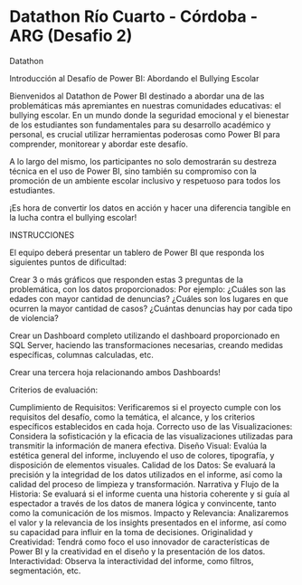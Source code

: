 # Datathon Río Cuarto - Córdoba - ARG (Desafio 2)

Datathon

Introducción al Desafío de Power BI: Abordando el Bullying Escolar

Bienvenidos al Datathon de Power BI destinado a abordar una de las problemáticas más apremiantes en nuestras comunidades educativas: el bullying escolar. En un mundo donde la seguridad emocional y el bienestar de los estudiantes son fundamentales para su desarrollo académico y personal, es crucial utilizar herramientas poderosas como Power BI para comprender, monitorear y abordar este desafío.

A lo largo del mismo, los participantes no solo demostrarán su destreza técnica en el uso de Power BI, sino también su compromiso con la promoción de un ambiente escolar inclusivo y respetuoso para todos los estudiantes.

¡Es hora de convertir los datos en acción y hacer una diferencia tangible en la lucha contra el bullying escolar!

INSTRUCCIONES

El equipo deberá presentar un tablero de Power BI que responda los siguientes puntos de dificultad:

Crear 3 o más gráficos que responden estas 3 preguntas de la problemática, con los datos proporcionados:
Por ejemplo:
¿Cuáles son las edades con mayor cantidad de denuncias?
¿Cuáles son los lugares en que ocurren la mayor cantidad de casos?
¿Cuántas denuncias hay por cada tipo de violencia?

Crear un Dashboard completo utilizando el dashboard proporcionado en SQL Server, haciendo las transformaciones necesarias, creando medidas específicas, columnas calculadas, etc.

Crear una tercera hoja relacionando ambos Dashboards!

Criterios de evaluación:

Cumplimiento de Requisitos: Verificaremos si el proyecto cumple con los requisitos del desafío, como la temática, el alcance, y los criterios específicos establecidos en cada hoja.
Correcto uso de las Visualizaciones: Considera la sofisticación y la eficacia de las visualizaciones utilizadas para transmitir la información de manera efectiva.
Diseño Visual: Evalúa la estética general del informe, incluyendo el uso de colores, tipografía, y disposición de elementos visuales.
Calidad de los Datos: Se evaluará la precisión y la integridad de los datos utilizados en el informe, así como la calidad del proceso de limpieza y transformación.
Narrativa y Flujo de la Historia: Se evaluará si el informe cuenta una historia coherente y si guía al espectador a través de los datos de manera lógica y convincente, tanto como la comunicación de los mismos.
Impacto y Relevancia: Analizaremos el valor y la relevancia de los insights presentados en el informe, así como su capacidad para influir en la toma de decisiones.
Originalidad y Creatividad: Tendrá como foco el uso innovador de características de Power BI y la creatividad en el diseño y la presentación de los datos.
Interactividad: Observa la interactividad del informe, como filtros, segmentación, etc.
